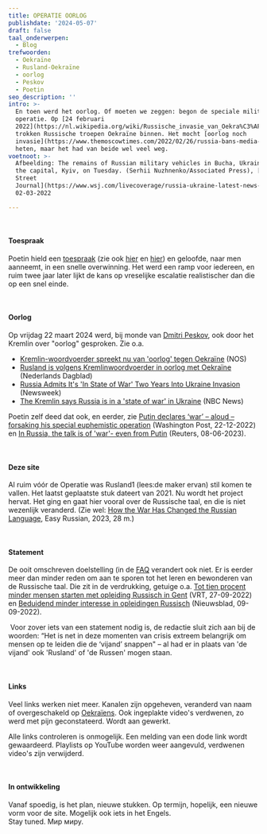 ```yaml
---
title: OPERATIE OORLOG
publishdate: '2024-05-07'
draft: false
taal_onderwerpen:
  - Blog
trefwoorden:
  - Oekraïne
  - Rusland-Oekraïne
  - oorlog
  - Peskov
  - Poetin
seo_description: ''
intro: >-
  En toen werd het oorlog. Of moeten we zeggen: begon de speciale militaire
  operatie. Op [24 februari
  2022](https://nl.wikipedia.org/wiki/Russische_invasie_van_Oekra%C3%AFne_sinds_2022)
  trokken Russische troepen Oekraïne binnen. Het mocht [oorlog noch
  invasie](https://www.themoscowtimes.com/2022/02/26/russia-bans-media-outlets-from-using-words-war-invasion-a76605)
  heten, maar het had van beide wel veel weg.
voetnoot: >-
  Afbeelding: The remains of Russian military vehicles in Bucha, Ukraine, near
  the capital, Kyiv, on Tuesday. (Serhii Nuzhnenko/Associated Press), [Wall
  Street
  Journal](https://www.wsj.com/livecoverage/russia-ukraine-latest-news-2022-03-02/card/russia-gives-first-count-of-casualties-in-ukraine-war-zL5daZJUoOL2c9JasTAa),
  02-03-2022

---
```


<wr/>
<wr/>

<br/>

#### Toespraak

Poetin hield een [toespraak](https://youtu.be/1qS6J-WbTD8?si=QbUXxh1JGA0MCck9) (zie ook [hier](https://www.vrt.be/vrtnws/nl/2022/02/24/letterlijk-zo-kondigde-russische-president-poetin-de-aanval-op/) en [hier](https://www.spectator.co.uk/article/full-text-putin-s-declaration-of-war-on-ukraine/)) en geloofde, naar men aanneemt, in een snelle overwinning. Het werd een ramp voor iedereen, en ruim twee jaar later lijkt de kans op vreselijke escalatie realistischer dan die op een snel einde.



<wr/>
<wr/>

<br/>



#### Oorlog

Op vrijdag 22 maart 2024 werd, bij monde van [Dmitri Peskov](https://nl.wikipedia.org/wiki/Dmitri_Peskov), ook door het Kremlin over "oorlog" gesproken. Zie o.a.

- [Kremlin-woordvoerder spreekt nu van 'oorlog' tegen Oekraïne](https://nos.nl/artikel/2513788-kremlin-woordvoerder-spreekt-nu-van-oorlog-tegen-oekraine) (NOS)
- [Rusland is volgens Kremlinwoordvoerder in oorlog met Oekraïne](https://www.nd.nl/varia/varia/1217438/rusland-is-volgens-kremlinwoordvoerder-in-oorlog-met-oekraine) (Nederlands Dagblad)
- [Russia Admits It's 'In State of War' Two Years Into Ukraine Invasion](https://www.newsweek.com/russia-admits-its-state-war-two-years-ukraine-invasion-1882209) (Newsweek)
- [The Kremlin says Russia is in a 'state of war' in Ukraine](https://www.nbcnews.com/news/world/kremlin-russia-state-of-war-ukraine-putin-west-peskov-rcna144606) (NBC News)


Poetin zelf deed dat ook, en eerder, zie [Putin declares ‘war’ – aloud – forsaking his special euphemistic operation](https://www.washingtonpost.com/world/2022/12/22/putin-war-ukraine-special-operation/) (Washington Post, 22-12-2022) en [In Russia, the talk is of 'war'- even from Putin](https://www.reuters.com/world/europe/russia-talk-is-war-even-putin-2023-06-08/) (Reuters, 08-06-2023).

<wr/>
<wr/>

<br/>

#### Deze site

Al ruim vóór de Operatie was Rusland1 (lees:de maker ervan) stil komen te vallen. Het laatst geplaatste stuk dateert van 2021. Nu wordt het project hervat. Het ging en gaat hier vooral over de Russische taal, en die is niet wezenlijk veranderd. (Zie wel:  [How the War Has Changed the Russian Language](https://youtu.be/DBQT5yjqeco?si=DAV-GQ68I4JSSeG6), Easy Russian, 2023, 28 m.)

<wr/>
<wr/>

<br/>


#### Statement

De ooit omschreven doelstelling (in de [FAQ](https://www.rusland1.nl/faq/) verandert ook niet. Er is eerder meer dan minder reden om aan te sporen tot het leren en bewonderen van de Russische taal. Die zit in de verdrukking, getuige o.a. [Tot tien procent minder mensen starten met opleiding Russisch in Gent](https://www.vrt.be/vrtnws/nl/2022/09/27/tot-tien-procent-minder-mensen-beginnen-aan-opleiding-russisch-i/) (VRT, 27-09-2022) en [Beduidend minder interesse in opleidingen Russisch](https://www.nieuwsblad.be/cnt/dmf20220908_96112619) (Nieuwsblad, 09-09-2022).

 Voor zover iets van een statement nodig is, de redactie sluit zich aan bij de woorden: “Het is net in deze momenten van crisis extreem belangrijk om mensen op te leiden die de ‘vijand’ snappen" – al had er in plaats van 'de vijand' ook 'Rusland' of 'de Russen' mogen staan.

<wr/>
<wr/>
<wr/>

<br/>


#### Links

Veel links werken niet meer. Kanalen zijn opgeheven, veranderd van naam of overgeschakeld op [Oekraïens](https://www.youtube.com/channel/UCQg2AzkYEueS5giD84wxLdg/featured).
Ook ingeplakte video's verdwenen, zo werd met pijn geconstateerd. Wordt aan gewerkt.

Alle links controleren is onmogelijk. Een melding van een dode link wordt gewaardeerd.
Playlists op YouTube worden weer aangevuld, verdwenen video's zijn verwijderd.


<wr/>
<wr/>

<br/>

#### In ontwikkeling

Vanaf spoedig, is het plan, nieuwe stukken. Op termijn, hopelijk, een nieuwe vorm voor de site. Mogelijk ook iets in het Engels.<br/>
Stay tuned. Мир миру.